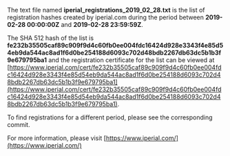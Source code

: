 The text file named **iperial_registrations_2019_02_28.txt** is the list of registration hashes created by iperial.com during the period between **2019-02-28 00:00:00Z** and **2019-02-28 23:59:59Z**.

The SHA 512 hash of the list is **fe232b35505caf89c909f9d4c60fb0ee004fdc16424d928e3343f4e85d54eb9da544ac8ad1f6d0be254188d6093c702d48bdb2267db63dc5b1b3f9e679795ba1** and the registration certificate for the list can be viewed at [https://www.iperial.com/cert/fe232b35505caf89c909f9d4c60fb0ee004fdc16424d928e3343f4e85d54eb9da544ac8ad1f6d0be254188d6093c702d48bdb2267db63dc5b1b3f9e679795ba1](https://www.iperial.com/cert/fe232b35505caf89c909f9d4c60fb0ee004fdc16424d928e3343f4e85d54eb9da544ac8ad1f6d0be254188d6093c702d48bdb2267db63dc5b1b3f9e679795ba1).

To find registrations for a different period, please see the corresponding commit.

For more information, please visit [https://www.iperial.com/](https://www.iperial.com/)
